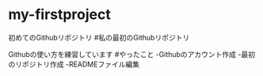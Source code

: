 # my-firstproject
初めてのGithubリポジトリ
#私の最初のGithubリポジトリ

Githubの使い方を練習しています
#やったこと
-Githubのアカウント作成
-最初のリポジトリ作成
-READMEファイル編集
